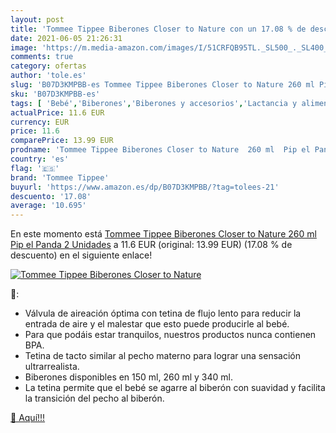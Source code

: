 ```yaml
---
layout: post
title: 'Tommee Tippee Biberones Closer to Nature con un 17.08 % de descuento'
date: 2021-06-05 21:26:31
image: 'https://m.media-amazon.com/images/I/51CRFQB95TL._SL500_._SL400_.jpg'
comments: true
category: ofertas
author: 'tole.es'
slug: 'B07D3KMPBB-es Tommee Tippee Biberones Closer to Nature 260 ml Pip el...'
sku: 'B07D3KMPBB-es'
tags: [ 'Bebé','Biberones','Biberones y accesorios','Lactancia y alimentación','biberones','tommee','tommee tippee', ]
actualPrice: 11.6 EUR
currency: EUR
price: 11.6
comparePrice: 13.99 EUR
prodname: 'Tommee Tippee Biberones Closer to Nature  260 ml  Pip el Panda  2 Unidades'
country: 'es'
flag: '🇪🇸'
brand: 'Tommee Tippee'
buyurl: 'https://www.amazon.es/dp/B07D3KMPBB/?tag=tolees-21'
descuento: '17.08'
average: '10.695'
---
```


En este momento está [Tommee Tippee Biberones Closer to Nature  260 ml  Pip el Panda  2 Unidades](https://www.amazon.es/dp/B07D3KMPBB/?tag=tolees-21) a 11.6 EUR (original: 13.99 EUR) (17.08 %  de descuento) en el siguiente enlace!

[![Tommee Tippee Biberones Closer to Nature](https://m.media-amazon.com/images/I/51CRFQB95TL._SL500_._SL400_.jpg)](https://www.amazon.es/dp/B07D3KMPBB/?tag=tolees-21)

🔎:

- Válvula de aireación óptima con tetina de flujo lento para reducir la entrada de aire y el malestar que esto puede producirle al bebé.
- Para que podáis estar tranquilos, nuestros productos nunca contienen BPA.
- Tetina de tacto similar al pecho materno para lograr una sensación ultrarrealista.
- Biberones disponibles en 150 ml, 260 ml y 340 ml.
- La tetina permite que el bebé se agarre al biberón con suavidad y facilita la transición del pecho al biberón.

[🛒 Aquí!!!](https://www.amazon.es/dp/B07D3KMPBB/?tag=tolees-21)
